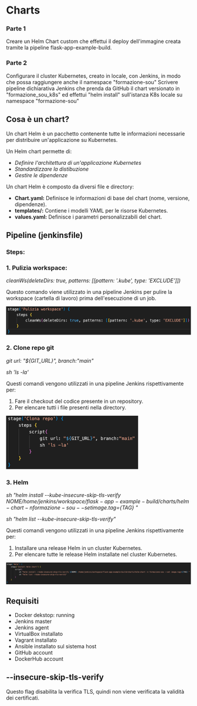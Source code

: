 # Charts
### Parte 1
Creare un Helm Chart custom che effettui il deploy dell'immagine creata tramite la pipeline flask-app-example-build.

### Parte 2
Configurare il cluster Kubernetes, creato in locale, con Jenkins, in modo che possa raggiungere anche il namespace "formazione-sou"
Scrivere pipeline dichiarativa Jenkins che prenda da GitHub il chart versionato in "formazione_sou_k8s" ed effettui "helm install" sull'istanza K8s locale su namespace "formazione-sou"

## Cosa è un chart?
Un chart Helm è un pacchetto contenente tutte le informazioni necessarie per distribuire un'applicazione su Kubernetes.

Un Helm chart permette di: 
- *Definire l'architettura di un'applicazione Kubernetes*
- *Standardizzare la distibuzione*
- *Gestire le dipendenze*

Un chart Helm è composto da diversi file e directory:
- **Chart.yaml:** Definisce le informazioni di base del chart (nome, versione, dipendenze).
- **templates/:** Contiene i modelli YAML per le risorse Kubernetes.
- **values.yaml:** Definisce i parametri personalizzabili del chart. 

## Pipeline (jenkinsfile)
### Steps:
### 1. Pulizia workspace: 
*cleanWs(deleteDirs: true, patterns: [[pattern: '.kube', type: 'EXCLUDE']])*

Questo comando viene utilizzato in una pipeline Jenkins per pulire la workspace (cartella di lavoro) prima dell'esecuzione di un job.

![alt text](step_pulizia_workspace.png)

### 2. Clone repo git
*git url: "${GIT_URL}", branch:"main"*

*sh 'ls -la'*

Questi comandi vengono utilizzati in una pipeline Jenkins rispettivamente per:
1. Fare il checkout del codice presente in un repository.
2. Per elencare tutti i file presenti nella directory.

![alt text](clone_repo_git.png)

### 3. Helm
*sh "helm install --kube-insecure-skip-tls-verify ${NOME} /home/jenkins/workspace/flask-app-example-build/charts/helm-chart -n formazione-sou --set image.tag=${TAG} "*

*sh "helm list --kube-insecure-skip-tls-verify"*

Questi comandi vengono utilizzati in una pipeline Jenkins rispettivamente per:
1. Installare una release Helm in un cluster Kubernetes.
2. Per elencare tutte le release Helm installate nel cluster Kubernetes.

![alt text](install_helm_chart.png)

## Requisiti
- Docker dekstop: running
- Jenkins master
- Jenkins agent
- VirtualBox installato
- Vagrant installato
- Ansible installato sul sistema host
- GitHub account
- DockerHub account

## --insecure-skip-tls-verify
Questo flag disabilita la verifica TLS, quindi non viene verificata la validità dei certificati.
